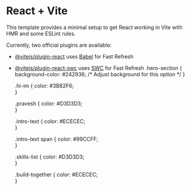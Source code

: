# React + Vite

This template provides a minimal setup to get React working in Vite with HMR and some ESLint rules.

Currently, two official plugins are available:

- [@vitejs/plugin-react](https://github.com/vitejs/vite-plugin-react/blob/main/packages/plugin-react/README.md) uses [Babel](https://babeljs.io/) for Fast Refresh
- [@vitejs/plugin-react-swc](https://github.com/vitejs/vite-plugin-react-swc) uses [SWC](https://swc.rs/) for Fast Refresh
 .hero-section {
    background-color: #242936; /* Adjust background for this option */
  }
  
  .hi-im {
    color: #3B82F6;  
  }
  
  .pravesh {
    color: #D3D3D3;  
  }
  
  .intro-text {
    color: #ECECEC;   
  }
  
  .intro-text span {
    color: #99CCFF;  
  }
  
  .skills-list {
    color: #D3D3D3;  
  }
  
  .build-together {
    color: #ECECEC;   
  }
  